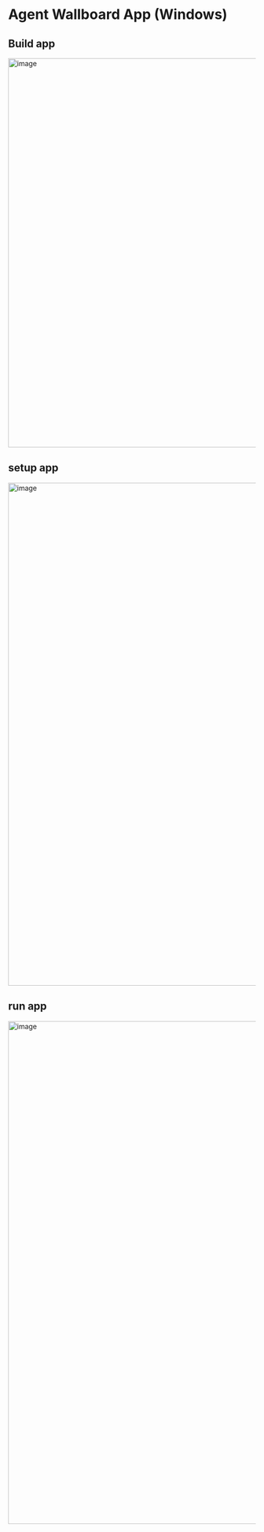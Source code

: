 # Agent Wallboard App (Windows)

## Build app
<img width="1919" height="790" alt="image" src="https://github.com/user-attachments/assets/918d94f8-1e53-43d3-b33d-ce24e3b574c2" />


## setup app
<img width="1919" height="1021" alt="image" src="https://github.com/user-attachments/assets/b28e9713-585d-4c8c-943c-93019e878c5b" />


## run app
<img width="1919" height="1021" alt="image" src="https://github.com/user-attachments/assets/d3fffbc2-3bec-414e-9e97-9a189a4e4534" />
